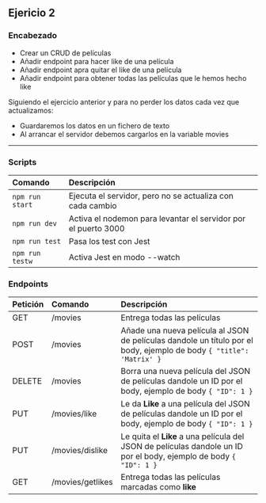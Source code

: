 ## Ejericio 2

### Encabezado

- Crear un CRUD de películas
- Añadir endpoint para hacer like de una película
- Añadir endpoint apra quitar el like de una película
- Añadir endpoint para obtener todas las películas que le hemos hecho like

Siguiendo el ejercicio anterior y para no perder los datos cada vez que actualizamos:

- Guardaremos los datos en un fichero de texto
- Al arrancar el servidor debemos cargarlos en la variable movies

-----
### Scripts

| Comando         | Descripción                                                    |
| :-------------- | :------------------------------------------------------------- |
| `npm run start` | Ejecuta el servidor, pero no se actualiza con cada cambio      |
| `npm run dev`   | Activa el nodemon para levantar el servidor por el puerto 3000 |
| `npm run test`  | Pasa los test con Jest                                         |
| `npm run testw` | Activa Jest en modo --watch                                    |

### Endpoints

| Petición | Comando          | Descripción                                                                                                          |
| :------- | :--------------- | :------------------------------------------------------------------------------------------------------------------- |
| GET      | /movies          | Entrega todas las películas                                                                                          |
| POST     | /movies          | Añade una nueva película al JSON de películas dandole un título por el body, ejemplo de body `{ "title": 'Matrix' }` |
| DELETE   | /movies          | Borra una nueva película del JSON de películas dandole un ID por el body, ejemplo de body `{ "ID": 1 }`              |
| PUT      | /movies/like     | Le da **Like** a una película del JSON de películas dandole un ID por el body, ejemplo de body `{ "ID": 1 }`         |
| PUT      | /movies/dislike  | Le quita el **Like** a una película del JSON de películas dandole un ID por el body, ejemplo de body `{ "ID": 1 }`   |
| GET      | /movies/getlikes | Entrega todas las películas marcadas como **like**                                                                   |











